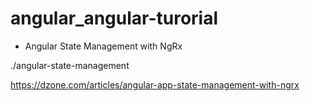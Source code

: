 # angular_angular-turorial

- Angular State Management with NgRx

./angular-state-management

https://dzone.com/articles/angular-app-state-management-with-ngrx


